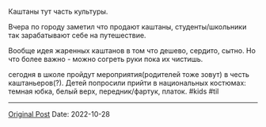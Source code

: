 Каштаны тут часть культуры. 

Вчера по городу заметил что продают каштаны, студенты/школьники так зарабатывают себе на путешествие.

Вообще идея жаренных каштанов в том что дешево, сердито,  сытно. Но что более важно - можно согреть руки пока их чистишь.

сегодня в школе пройдут мероприятия(родителей тоже зовут) в честь каштаньеров(?). Детей попросили прийти в национальных костюмах: темная юбка, белый верх, передник/фартук, платок. #kids #til

---
[Original Post](https://t.me/lev2tarragona/518)
Date: 2022-10-28
